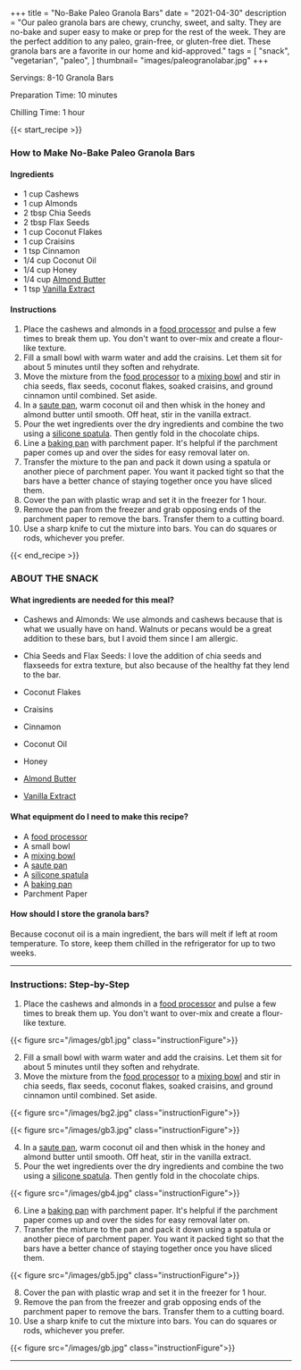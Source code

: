 +++
title = "No-Bake Paleo Granola Bars"
date = "2021-04-30"
description = "Our paleo granola bars are chewy, crunchy, sweet, and salty. They are no-bake and super easy to make or prep for the rest of the week. They are the perfect addition to any paleo, grain-free, or gluten-free diet. These granola bars are a favorite in our home and kid-approved."
tags = [
    "snack",
    "vegetarian",
    "paleo",
]
thumbnail= "images/paleogranolabar.jpg"
+++

Servings: 8-10 Granola Bars  <!--more-->

Preparation Time: 10 minutes 

Chilling Time: 1 hour 

{{< start_recipe >}}

### How to Make No-Bake Paleo Granola Bars 

#### Ingredients  

 * 1 cup Cashews 
 * 1 cup Almonds 
 * 2 tbsp Chia Seeds 
 * 2 tbsp Flax Seeds 
 * 1 cup Coconut Flakes 
 * 1 cup Craisins
 * 1 tsp Cinnamon 
 * 1/4 cup Coconut Oil 
 * 1/4 cup Honey 
 * 1/4 cup [Almond Butter](https://amzn.to/3ljxdqJ) 
 * 1 tsp [Vanilla Extract](https://amzn.to/3xPaWpX) 

#### Instructions

1. Place the cashews and almonds in a [food processor](https://amzn.to/32jLA7Q) and pulse a few times to break them up. You don't want to over-mix and create a flour-like texture.
2. Fill a small bowl with warm water and add the craisins. Let them sit for about 5 minutes until they soften and rehydrate. 
3. Move the mixture from the [food processor](https://amzn.to/32jLA7Q) to a [mixing bowl](https://amzn.to/3CFijkm) and stir in chia seeds, flax seeds, coconut flakes, soaked craisins, and ground cinnamon until combined. Set aside. 
4. In a [saute pan](https://amzn.to/3nC6gjK), warm coconut oil and then whisk in the honey and almond butter until smooth. Off heat, stir in the vanilla extract. 
5. Pour the wet ingredients over the dry ingredients and combine the two using a [silicone spatula](https://amzn.to/3ctiG77). Then gently fold in the chocolate chips. 
6. Line a [baking pan](https://amzn.to/3FA9RVk) with parchment paper. It's helpful if the parchment paper comes up and over the sides for easy removal later on.
7. Transfer the mixture to the pan and pack it down using a spatula or another piece of parchment paper. You want it packed tight so that the bars have a better chance of staying together once you have sliced them. 
8. Cover the pan with plastic wrap and set it in the freezer for 1 hour.
9. Remove the pan from the freezer and grab opposing ends of the parchment paper to remove the bars. Transfer them to a cutting board.
10. Use a sharp knife to cut the mixture into bars. You can do squares or rods, whichever you prefer. 

{{< end_recipe >}}

### ABOUT THE SNACK

#### What ingredients are needed for this meal?

* Cashews and Almonds: We use almonds and cashews because that is what we usually have on hand. Walnuts or pecans would be a great addition to these bars, but I avoid them since I am allergic.  

* Chia Seeds and Flax Seeds: I love the addition of chia seeds and flaxseeds for extra texture, but also because of the healthy fat they lend to the bar. 

* Coconut Flakes 

* Craisins

* Cinnamon 

* Coconut Oil 

* Honey

* [Almond Butter](https://amzn.to/3ljxdqJ) 

* [Vanilla Extract](https://amzn.to/3xPaWpX) 

#### What equipment do I need to make this recipe?

* A [food processor](https://amzn.to/32jLA7Q) 
* A small bowl
* A [mixing bowl](https://amzn.to/3CFijkm)
* A [saute pan](https://amzn.to/3nC6gjK)
* A [silicone spatula](https://amzn.to/3ctiG77)
* A [baking pan](https://amzn.to/3FA9RVk)
* Parchment Paper 

#### How should I store the granola bars?

Because coconut oil is a main ingredient, the bars will melt if left at room temperature. To store, keep them chilled in the refrigerator for up to two weeks.

----

### Instructions: Step-by-Step 

1. Place the cashews and almonds in a [food processor](https://amzn.to/32jLA7Q) and pulse a few times to break them up. You don't want to over-mix and create a flour-like texture.

{{< figure src="/images/gb1.jpg" class="instructionFigure">}}

2. Fill a small bowl with warm water and add the craisins. Let them sit for about 5 minutes until they soften and rehydrate. 
3. Move the mixture from the [food processor](https://amzn.to/32jLA7Q) to a [mixing bowl](https://amzn.to/3CFijkm) and stir in chia seeds, flax seeds, coconut flakes, soaked craisins, and ground cinnamon until combined. Set aside. 

{{< figure src="/images/bg2.jpg" class="instructionFigure">}}

{{< figure src="/images/gb3.jpg" class="instructionFigure">}}

4. In a [saute pan](https://amzn.to/3nC6gjK), warm coconut oil and then whisk in the honey and almond butter until smooth. Off heat, stir in the vanilla extract. 
5. Pour the wet ingredients over the dry ingredients and combine the two using a [silicone spatula](https://amzn.to/3ctiG77). Then gently fold in the chocolate chips.

{{< figure src="/images/gb4.jpg" class="instructionFigure">}}

6. Line a [baking pan](https://amzn.to/3FA9RVk) with parchment paper. It's helpful if the parchment paper comes up and over the sides for easy removal later on.
7. Transfer the mixture to the pan and pack it down using a spatula or another piece of parchment paper. You want it packed tight so that the bars have a better chance of staying together once you have sliced them. 

{{< figure src="/images/gb5.jpg" class="instructionFigure">}}

8. Cover the pan with plastic wrap and set it in the freezer for 1 hour.
9. Remove the pan from the freezer and grab opposing ends of the parchment paper to remove the bars. Transfer them to a cutting board.
10. Use a sharp knife to cut the mixture into bars. You can do squares or rods, whichever you prefer. 

{{< figure src="/images/gb.jpg" class="instructionFigure">}}

---- 
